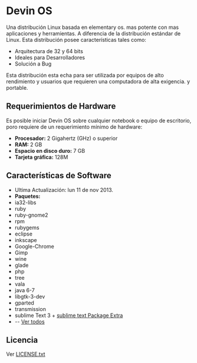 Devin OS
========

Una distribución Linux basada en elementary os. mas potente con mas aplicaciones y herramientas. A diferencia de la distribución estándar de Linux. Esta distribución posee características tales como:
 * Arquitectura de 32 y 64 bits
 * Ideales para Desarrolladores
 * Solución a Bug

Esta distribución esta echa para ser utilizada por equipos de alto rendimiento y usuarios que requieren una computadora de alta exigencia. y portable.

Requerimientos de Hardware
--------------------------

Es posible iniciar Devin OS sobre cualquier notebook o equipo de escritorio, poro requiere de un requerimiento mínimo de hardware:
 * **Procesador:** 2 Gigahertz (GHz) o superior
 * **RAM:** 2 GB
 * **Espacio en disco duro:** 7 GB
 * **Tarjeta gráfica:** 128M

Características de Software
---------------------------
 * Ultima Actualización: lun 11 de nov 2013.
 * **Paquetes:**
  * ia32-libs
  * ruby
  * ruby-gnome2
  * rpm
  * rubygems
  * eclipse
  * inkscape
  * Google-Chrome
  * Gimp
  * wine
  * glade
  * php
  * tree
  * vala
  * java 6-7
  * libgtk-3-dev
  * gparted
  * transmission
  * sublime Text 3 + [sublime text Package Extra](https://github.com/alfa30/sublime-text-Package-Extra)
  * -- [Ver todos](https://github.com/alfa30/Devin-OS/blob/master/packages.txt)

Licencia
--------
Ver [LICENSE.txt](https://github.com/alfa30/Linux-project-gota/blob/master/LICENSE.txt)